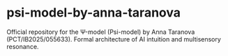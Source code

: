 # psi-model-by-anna-taranova
Official repository for the Ψ-model (Psi-model) by Anna Taranova (PCT/IB2025/055633). Formal architecture of AI intuition and multisensory resonance.
